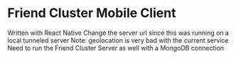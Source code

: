 # Friend Cluster Mobile Client

Written with React Native
Change the server url since this was running on a local tunneled server
Note: geolocation is very bad with the current service
Need to run the Friend Cluster Server as well with a MongoDB connection
